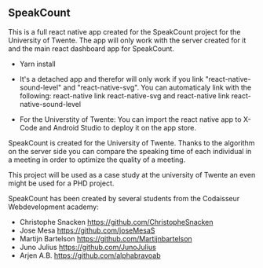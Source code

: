 ## SpeakCount

This is a full react native app created for the SpeakCount project for the University of Twente.
The app will only work with the server created for it and the main react dashboard app for SpeakCount.

- Yarn install
- It's a detached app and therefor will only work if you link "react-native-sound-level" and "react-native-svg".
You can automaticaly link with the following: react-native link react-native-svg and react-native link react-native-sound-level

- For the Universtity of Twente: You can import the react native app to X-Code and Android Studio to deploy it on the app store.


SpeakCount is created for the University of Twente. Thanks to the algorithm on the server side you can compare the speaking time of each individual in a meeting in order to optimize the quality of a meeting. 

This project will be used as a case study at the university of Twente an even might be used for a PHD project.

SpeakCount has been created by several students from the Codaisseur Webdevelopment academy:

- Christophe Snacken  https://github.com/ChristopheSnacken
- Jose Mesa https://github.com/joseMesaS
- Martijn Bartelson https://github.com/Martijnbartelson
- Juno Julius https://github.com/JunoJulius
- Arjen A.B. https://github.com/alphabravoab

